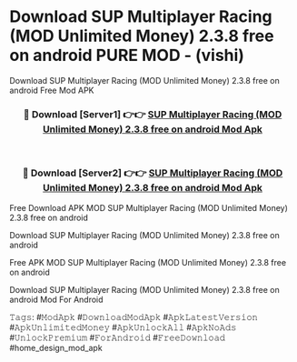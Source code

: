 # Download SUP Multiplayer Racing (MOD Unlimited Money) 2.3.8 free on android PURE MOD - (vishi)
Download SUP Multiplayer Racing (MOD Unlimited Money) 2.3.8 free on android Free Mod APK

<div align="center">
<h3>🔴 Download [Server1] 👉👉 <a href="https://apk-comot.site?title=SUP_Multiplayer_Racing_(MOD_Unlimited_Money)_2.3.8_free_on_android">SUP Multiplayer Racing (MOD Unlimited Money) 2.3.8 free on android Mod Apk</a></h3><br>

<h3>🔴 Download [Server2] 👉👉 <a href="https://apk-comot.site?title=SUP_Multiplayer_Racing_(MOD_Unlimited_Money)_2.3.8_free_on_android">SUP Multiplayer Racing (MOD Unlimited Money) 2.3.8 free on android Mod Apk</a></h3>
</div>


Free Download APK MOD SUP Multiplayer Racing (MOD Unlimited Money) 2.3.8 free on android

Download SUP Multiplayer Racing (MOD Unlimited Money) 2.3.8 free on android 

Free APK MOD SUP Multiplayer Racing (MOD Unlimited Money) 2.3.8 free on android 

Download SUP Multiplayer Racing (MOD Unlimited Money) 2.3.8 free on android Mod For Android

𝚃𝚊𝚐𝚜: #𝙼𝚘𝚍𝙰𝚙𝚔 #𝙳𝚘𝚠𝚗𝚕𝚘𝚊𝚍𝙼𝚘𝚍𝙰𝚙𝚔 #𝙰𝚙𝚔𝙻𝚊𝚝𝚎𝚜𝚝𝚅𝚎𝚛𝚜𝚒𝚘𝚗 #𝙰𝚙𝚔𝚄𝚗𝚕𝚒𝚖𝚒𝚝𝚎𝚍𝙼𝚘𝚗𝚎𝚢 #𝙰𝚙𝚔𝚄𝚗𝚕𝚘𝚌𝚔𝙰𝚕𝚕 #𝙰𝚙𝚔𝙽𝚘𝙰𝚍𝚜 #𝚄𝚗𝚕𝚘𝚌𝚔𝙿𝚛𝚎𝚖𝚒𝚞𝚖 #𝙵𝚘𝚛𝙰𝚗𝚍𝚛𝚘𝚒𝚍 #𝙵𝚛𝚎𝚎𝙳𝚘𝚠𝚗𝚕𝚘𝚊𝚍 #home_design_mod_apk